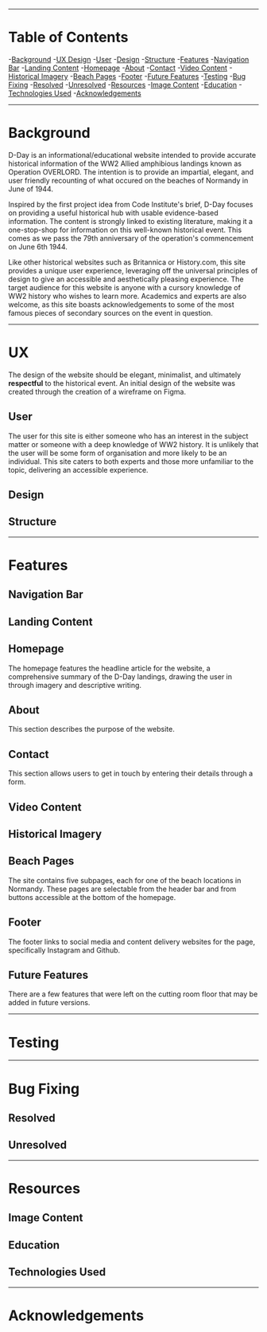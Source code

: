 ___
# Table of Contents
-[Background](#background)
-[UX Design](#ux-design)
    -[User](#user)
    -[Design](#design)
    -[Structure](#structure)
-[Features](#features)
    -[Navigation Bar](#navigation-bar)
    -[Landing Content](#landing-content)
    -[Homepage](#homepage)
    -[About](#about)
    -[Contact](#contact)
    -[Video Content](#video-content)
    -[Historical Imagery](#historical-imagery)
    -[Beach Pages](#beach-pages)
    -[Footer](#footer)
    -[Future Features](#future-features)
-[Testing](#testing)
-[Bug Fixing](#bug-fixing)
    -[Resolved](#resolved)
    -[Unresolved](#unresolved)
-[Resources](#resources)
    -[Image Content](#image-content)
    -[Education](#education)
    -[Technologies Used](#technologies-used)
-[Acknowledgements](#acknowledgements)
___
# Background
D-Day is an informational/educational website intended to provide accurate historical information of the WW2 Allied amphibious landings known as Operation OVERLORD. The intention is to provide an impartial, elegant, and user friendly recounting of what occured on the beaches of Normandy in June of 1944.

Inspired by the first project idea from Code Institute's brief, D-Day focuses on providing a useful historical hub with usable evidence-based information. The content is strongly linked to existing literature, making it a one-stop-shop for information on this well-known historical event. This comes as we pass the 79th anniversary of the operation's commencement on June 6th 1944.

Like other historical websites such as Britannica or History.com, this site provides a unique user experience, leveraging off the universal principles of design to give an accessible and aesthetically pleasing experience. The target audience for this website is anyone with a cursory knowledge of WW2 history who wishes to learn more. Academics and experts are also welcome, as this site boasts acknowledgements to some of the most famous pieces of secondary sources on the event in question.
___
# UX
The design of the website should be elegant, minimalist, and ultimately **respectful** to the historical event. An initial design of the website was created through the creation of a wireframe on Figma. 

## User
The user for this site is either someone who has an interest in the subject matter or someone with a deep knowledge of WW2 history. It is unlikely that the user will be some form of organisation and more likely to be an individual. This site caters to both experts and those more unfamiliar to the topic, delivering an accessible experience. 

## Design

## Structure
___
# Features

## Navigation Bar

## Landing Content

## Homepage
The homepage features the headline article for the website, a comprehensive summary of the D-Day landings, drawing the user in through imagery and descriptive writing. 

## About
This section describes the purpose of the website. 

## Contact
This section allows users to get in touch by entering their details through a form. 

## Video Content

## Historical Imagery

## Beach Pages
The site contains five subpages, each for one of the beach locations in Normandy. These pages are selectable from the header bar and from buttons accessible at the bottom of the homepage.

## Footer
The footer links to social media and content delivery websites for the page, specifically Instagram and Github.

## Future Features
There are a few features that were left on the cutting room floor that may be added in future versions. 
___
# Testing
___
# Bug Fixing

## Resolved

## Unresolved
___
# Resources

## Image Content

## Education

## Technologies Used
___
# Acknowledgements